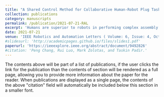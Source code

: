 ```yaml
---
title: "A Shared Control Method for Collaborative Human-Robot Plug Task"
collection: publications
category: manuscripts
permalink: /publication/2021-07-21-RAL
excerpt: 'Humans are superior to robots in performing complex assembly tasks primarily due to their dexterity and sensorimotor abilities. When humans and robots collaborate to complete an assembly task, it is critical to provide the robot with sufficiently precise manipulation capabilities and formulate a shared control method that coordinates human and robot actions. In this study, we are investigating human-robot collaboration in completing an assembly task, namely the plug task. The plug task, motivated by the 2015 DARPA Robotics Challenge Finals, involves inserting a plug connected with a cable into a paired socket. The human holds the socket while the robot is grasping the cable and manages to insert the plug. We estimate an initial socket pose based on human subjects' data. With the statistically calculated initial guess, the robot could act instantly from the beginning to move the plug towards an initial target. The actual socket pose is updated using the Kalman filter in real-time. Besides, the system continuously updates the cable model and tracks the plug to enable visual servoing to complete the plug task. The result of an extensive experimental study demonstrates that the proposed approach demonstrates fast and accurate performance as well as flexibility when compared to a state-of-the-art method based on interactive probabilistic movement primitives.'
date: 2021-07-21
venue: 'IEEE Robotics and Automation Letters ( Volume: 6, Issue: 4, October 2021)'
#slidesurl: 'http://academicpages.github.io/files/slides1.pdf'
paperurl: 'https://ieeexplore.ieee.org/abstract/document/9492826'
#citation: 'Peng Chang, Rui Luo, Mark Zolotas, and Taskin Padir.'
---
```


The contents above will be part of a list of publications, if the user clicks the link for the publication than the contents of section will be rendered as a full page, allowing you to provide more information about the paper for the reader. When publications are displayed as a single page, the contents of the above "citation" field will automatically be included below this section in a smaller font.
